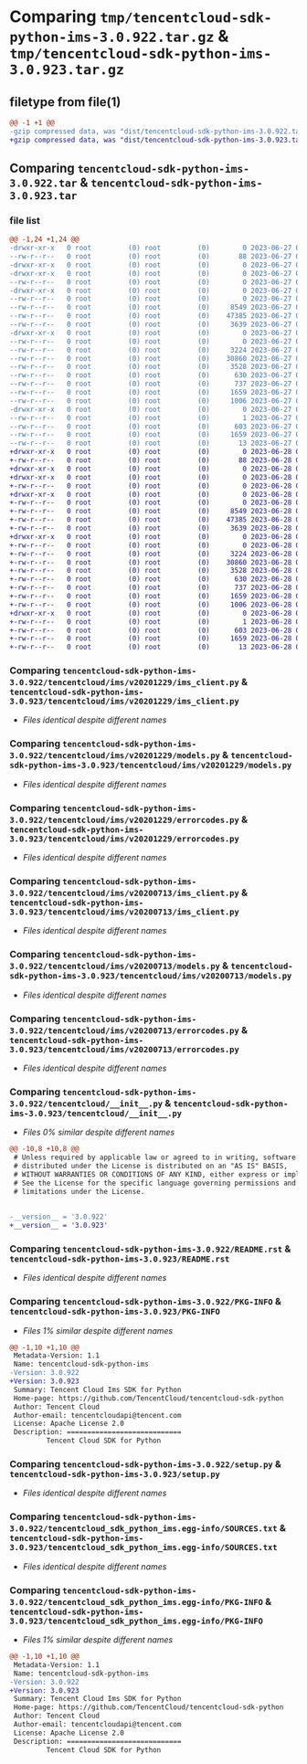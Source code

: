 # Comparing `tmp/tencentcloud-sdk-python-ims-3.0.922.tar.gz` & `tmp/tencentcloud-sdk-python-ims-3.0.923.tar.gz`

## filetype from file(1)

```diff
@@ -1 +1 @@
-gzip compressed data, was "dist/tencentcloud-sdk-python-ims-3.0.922.tar", last modified: Tue Jun 27 00:26:43 2023, max compression
+gzip compressed data, was "dist/tencentcloud-sdk-python-ims-3.0.923.tar", last modified: Wed Jun 28 00:28:58 2023, max compression
```

## Comparing `tencentcloud-sdk-python-ims-3.0.922.tar` & `tencentcloud-sdk-python-ims-3.0.923.tar`

### file list

```diff
@@ -1,24 +1,24 @@
-drwxr-xr-x   0 root         (0) root         (0)        0 2023-06-27 00:26:43.000000 tencentcloud-sdk-python-ims-3.0.922/
--rw-r--r--   0 root         (0) root         (0)       88 2023-06-27 00:26:43.000000 tencentcloud-sdk-python-ims-3.0.922/setup.cfg
-drwxr-xr-x   0 root         (0) root         (0)        0 2023-06-27 00:26:43.000000 tencentcloud-sdk-python-ims-3.0.922/tencentcloud/
-drwxr-xr-x   0 root         (0) root         (0)        0 2023-06-27 00:26:43.000000 tencentcloud-sdk-python-ims-3.0.922/tencentcloud/ims/
--rw-r--r--   0 root         (0) root         (0)        0 2023-06-27 00:26:43.000000 tencentcloud-sdk-python-ims-3.0.922/tencentcloud/ims/__init__.py
-drwxr-xr-x   0 root         (0) root         (0)        0 2023-06-27 00:26:43.000000 tencentcloud-sdk-python-ims-3.0.922/tencentcloud/ims/v20201229/
--rw-r--r--   0 root         (0) root         (0)        0 2023-06-27 00:26:43.000000 tencentcloud-sdk-python-ims-3.0.922/tencentcloud/ims/v20201229/__init__.py
--rw-r--r--   0 root         (0) root         (0)     8549 2023-06-27 00:26:43.000000 tencentcloud-sdk-python-ims-3.0.922/tencentcloud/ims/v20201229/ims_client.py
--rw-r--r--   0 root         (0) root         (0)    47385 2023-06-27 00:26:43.000000 tencentcloud-sdk-python-ims-3.0.922/tencentcloud/ims/v20201229/models.py
--rw-r--r--   0 root         (0) root         (0)     3639 2023-06-27 00:26:43.000000 tencentcloud-sdk-python-ims-3.0.922/tencentcloud/ims/v20201229/errorcodes.py
-drwxr-xr-x   0 root         (0) root         (0)        0 2023-06-27 00:26:43.000000 tencentcloud-sdk-python-ims-3.0.922/tencentcloud/ims/v20200713/
--rw-r--r--   0 root         (0) root         (0)        0 2023-06-27 00:26:43.000000 tencentcloud-sdk-python-ims-3.0.922/tencentcloud/ims/v20200713/__init__.py
--rw-r--r--   0 root         (0) root         (0)     3224 2023-06-27 00:26:43.000000 tencentcloud-sdk-python-ims-3.0.922/tencentcloud/ims/v20200713/ims_client.py
--rw-r--r--   0 root         (0) root         (0)    30860 2023-06-27 00:26:43.000000 tencentcloud-sdk-python-ims-3.0.922/tencentcloud/ims/v20200713/models.py
--rw-r--r--   0 root         (0) root         (0)     3528 2023-06-27 00:26:43.000000 tencentcloud-sdk-python-ims-3.0.922/tencentcloud/ims/v20200713/errorcodes.py
--rw-r--r--   0 root         (0) root         (0)      630 2023-06-27 00:26:43.000000 tencentcloud-sdk-python-ims-3.0.922/tencentcloud/__init__.py
--rw-r--r--   0 root         (0) root         (0)      737 2023-06-27 00:26:43.000000 tencentcloud-sdk-python-ims-3.0.922/README.rst
--rw-r--r--   0 root         (0) root         (0)     1659 2023-06-27 00:26:43.000000 tencentcloud-sdk-python-ims-3.0.922/PKG-INFO
--rw-r--r--   0 root         (0) root         (0)     1006 2023-06-27 00:26:43.000000 tencentcloud-sdk-python-ims-3.0.922/setup.py
-drwxr-xr-x   0 root         (0) root         (0)        0 2023-06-27 00:26:43.000000 tencentcloud-sdk-python-ims-3.0.922/tencentcloud_sdk_python_ims.egg-info/
--rw-r--r--   0 root         (0) root         (0)        1 2023-06-27 00:26:43.000000 tencentcloud-sdk-python-ims-3.0.922/tencentcloud_sdk_python_ims.egg-info/dependency_links.txt
--rw-r--r--   0 root         (0) root         (0)      603 2023-06-27 00:26:43.000000 tencentcloud-sdk-python-ims-3.0.922/tencentcloud_sdk_python_ims.egg-info/SOURCES.txt
--rw-r--r--   0 root         (0) root         (0)     1659 2023-06-27 00:26:43.000000 tencentcloud-sdk-python-ims-3.0.922/tencentcloud_sdk_python_ims.egg-info/PKG-INFO
--rw-r--r--   0 root         (0) root         (0)       13 2023-06-27 00:26:43.000000 tencentcloud-sdk-python-ims-3.0.922/tencentcloud_sdk_python_ims.egg-info/top_level.txt
+drwxr-xr-x   0 root         (0) root         (0)        0 2023-06-28 00:28:58.000000 tencentcloud-sdk-python-ims-3.0.923/
+-rw-r--r--   0 root         (0) root         (0)       88 2023-06-28 00:28:58.000000 tencentcloud-sdk-python-ims-3.0.923/setup.cfg
+drwxr-xr-x   0 root         (0) root         (0)        0 2023-06-28 00:28:58.000000 tencentcloud-sdk-python-ims-3.0.923/tencentcloud/
+drwxr-xr-x   0 root         (0) root         (0)        0 2023-06-28 00:28:58.000000 tencentcloud-sdk-python-ims-3.0.923/tencentcloud/ims/
+-rw-r--r--   0 root         (0) root         (0)        0 2023-06-28 00:28:58.000000 tencentcloud-sdk-python-ims-3.0.923/tencentcloud/ims/__init__.py
+drwxr-xr-x   0 root         (0) root         (0)        0 2023-06-28 00:28:58.000000 tencentcloud-sdk-python-ims-3.0.923/tencentcloud/ims/v20201229/
+-rw-r--r--   0 root         (0) root         (0)        0 2023-06-28 00:28:58.000000 tencentcloud-sdk-python-ims-3.0.923/tencentcloud/ims/v20201229/__init__.py
+-rw-r--r--   0 root         (0) root         (0)     8549 2023-06-28 00:28:58.000000 tencentcloud-sdk-python-ims-3.0.923/tencentcloud/ims/v20201229/ims_client.py
+-rw-r--r--   0 root         (0) root         (0)    47385 2023-06-28 00:28:58.000000 tencentcloud-sdk-python-ims-3.0.923/tencentcloud/ims/v20201229/models.py
+-rw-r--r--   0 root         (0) root         (0)     3639 2023-06-28 00:28:58.000000 tencentcloud-sdk-python-ims-3.0.923/tencentcloud/ims/v20201229/errorcodes.py
+drwxr-xr-x   0 root         (0) root         (0)        0 2023-06-28 00:28:58.000000 tencentcloud-sdk-python-ims-3.0.923/tencentcloud/ims/v20200713/
+-rw-r--r--   0 root         (0) root         (0)        0 2023-06-28 00:28:58.000000 tencentcloud-sdk-python-ims-3.0.923/tencentcloud/ims/v20200713/__init__.py
+-rw-r--r--   0 root         (0) root         (0)     3224 2023-06-28 00:28:58.000000 tencentcloud-sdk-python-ims-3.0.923/tencentcloud/ims/v20200713/ims_client.py
+-rw-r--r--   0 root         (0) root         (0)    30860 2023-06-28 00:28:58.000000 tencentcloud-sdk-python-ims-3.0.923/tencentcloud/ims/v20200713/models.py
+-rw-r--r--   0 root         (0) root         (0)     3528 2023-06-28 00:28:58.000000 tencentcloud-sdk-python-ims-3.0.923/tencentcloud/ims/v20200713/errorcodes.py
+-rw-r--r--   0 root         (0) root         (0)      630 2023-06-28 00:28:58.000000 tencentcloud-sdk-python-ims-3.0.923/tencentcloud/__init__.py
+-rw-r--r--   0 root         (0) root         (0)      737 2023-06-28 00:28:58.000000 tencentcloud-sdk-python-ims-3.0.923/README.rst
+-rw-r--r--   0 root         (0) root         (0)     1659 2023-06-28 00:28:58.000000 tencentcloud-sdk-python-ims-3.0.923/PKG-INFO
+-rw-r--r--   0 root         (0) root         (0)     1006 2023-06-28 00:28:58.000000 tencentcloud-sdk-python-ims-3.0.923/setup.py
+drwxr-xr-x   0 root         (0) root         (0)        0 2023-06-28 00:28:58.000000 tencentcloud-sdk-python-ims-3.0.923/tencentcloud_sdk_python_ims.egg-info/
+-rw-r--r--   0 root         (0) root         (0)        1 2023-06-28 00:28:58.000000 tencentcloud-sdk-python-ims-3.0.923/tencentcloud_sdk_python_ims.egg-info/dependency_links.txt
+-rw-r--r--   0 root         (0) root         (0)      603 2023-06-28 00:28:58.000000 tencentcloud-sdk-python-ims-3.0.923/tencentcloud_sdk_python_ims.egg-info/SOURCES.txt
+-rw-r--r--   0 root         (0) root         (0)     1659 2023-06-28 00:28:58.000000 tencentcloud-sdk-python-ims-3.0.923/tencentcloud_sdk_python_ims.egg-info/PKG-INFO
+-rw-r--r--   0 root         (0) root         (0)       13 2023-06-28 00:28:58.000000 tencentcloud-sdk-python-ims-3.0.923/tencentcloud_sdk_python_ims.egg-info/top_level.txt
```

### Comparing `tencentcloud-sdk-python-ims-3.0.922/tencentcloud/ims/v20201229/ims_client.py` & `tencentcloud-sdk-python-ims-3.0.923/tencentcloud/ims/v20201229/ims_client.py`

 * *Files identical despite different names*

### Comparing `tencentcloud-sdk-python-ims-3.0.922/tencentcloud/ims/v20201229/models.py` & `tencentcloud-sdk-python-ims-3.0.923/tencentcloud/ims/v20201229/models.py`

 * *Files identical despite different names*

### Comparing `tencentcloud-sdk-python-ims-3.0.922/tencentcloud/ims/v20201229/errorcodes.py` & `tencentcloud-sdk-python-ims-3.0.923/tencentcloud/ims/v20201229/errorcodes.py`

 * *Files identical despite different names*

### Comparing `tencentcloud-sdk-python-ims-3.0.922/tencentcloud/ims/v20200713/ims_client.py` & `tencentcloud-sdk-python-ims-3.0.923/tencentcloud/ims/v20200713/ims_client.py`

 * *Files identical despite different names*

### Comparing `tencentcloud-sdk-python-ims-3.0.922/tencentcloud/ims/v20200713/models.py` & `tencentcloud-sdk-python-ims-3.0.923/tencentcloud/ims/v20200713/models.py`

 * *Files identical despite different names*

### Comparing `tencentcloud-sdk-python-ims-3.0.922/tencentcloud/ims/v20200713/errorcodes.py` & `tencentcloud-sdk-python-ims-3.0.923/tencentcloud/ims/v20200713/errorcodes.py`

 * *Files identical despite different names*

### Comparing `tencentcloud-sdk-python-ims-3.0.922/tencentcloud/__init__.py` & `tencentcloud-sdk-python-ims-3.0.923/tencentcloud/__init__.py`

 * *Files 0% similar despite different names*

```diff
@@ -10,8 +10,8 @@
 # Unless required by applicable law or agreed to in writing, software
 # distributed under the License is distributed on an "AS IS" BASIS,
 # WITHOUT WARRANTIES OR CONDITIONS OF ANY KIND, either express or implied.
 # See the License for the specific language governing permissions and
 # limitations under the License.
 
 
-__version__ = '3.0.922'
+__version__ = '3.0.923'
```

### Comparing `tencentcloud-sdk-python-ims-3.0.922/README.rst` & `tencentcloud-sdk-python-ims-3.0.923/README.rst`

 * *Files identical despite different names*

### Comparing `tencentcloud-sdk-python-ims-3.0.922/PKG-INFO` & `tencentcloud-sdk-python-ims-3.0.923/PKG-INFO`

 * *Files 1% similar despite different names*

```diff
@@ -1,10 +1,10 @@
 Metadata-Version: 1.1
 Name: tencentcloud-sdk-python-ims
-Version: 3.0.922
+Version: 3.0.923
 Summary: Tencent Cloud Ims SDK for Python
 Home-page: https://github.com/TencentCloud/tencentcloud-sdk-python
 Author: Tencent Cloud
 Author-email: tencentcloudapi@tencent.com
 License: Apache License 2.0
 Description: ============================
         Tencent Cloud SDK for Python
```

### Comparing `tencentcloud-sdk-python-ims-3.0.922/setup.py` & `tencentcloud-sdk-python-ims-3.0.923/setup.py`

 * *Files identical despite different names*

### Comparing `tencentcloud-sdk-python-ims-3.0.922/tencentcloud_sdk_python_ims.egg-info/SOURCES.txt` & `tencentcloud-sdk-python-ims-3.0.923/tencentcloud_sdk_python_ims.egg-info/SOURCES.txt`

 * *Files identical despite different names*

### Comparing `tencentcloud-sdk-python-ims-3.0.922/tencentcloud_sdk_python_ims.egg-info/PKG-INFO` & `tencentcloud-sdk-python-ims-3.0.923/tencentcloud_sdk_python_ims.egg-info/PKG-INFO`

 * *Files 1% similar despite different names*

```diff
@@ -1,10 +1,10 @@
 Metadata-Version: 1.1
 Name: tencentcloud-sdk-python-ims
-Version: 3.0.922
+Version: 3.0.923
 Summary: Tencent Cloud Ims SDK for Python
 Home-page: https://github.com/TencentCloud/tencentcloud-sdk-python
 Author: Tencent Cloud
 Author-email: tencentcloudapi@tencent.com
 License: Apache License 2.0
 Description: ============================
         Tencent Cloud SDK for Python
```

